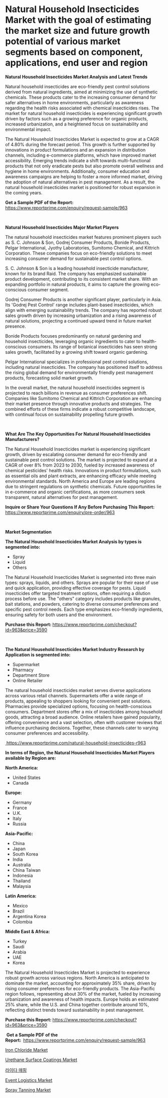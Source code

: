 <p><h1>Natural Household Insecticides Market with the goal of estimating the market size and future growth potential of various market segments based on component, applications, end user and region</h1></p><p><strong>Natural Household Insecticides Market Analysis and Latest Trends</strong></p>
<p><p>Natural household insecticides are eco-friendly pest control solutions derived from natural ingredients, aimed at minimizing the use of synthetic chemicals. These products cater to the increasing consumer demand for safer alternatives in home environments, particularly as awareness regarding the health risks associated with chemical insecticides rises. The market for natural household insecticides is experiencing significant growth driven by factors such as a growing preference for organic products, increased urbanization, and a heightened focus on sustainability and environmental impact.</p><p>The Natural Household Insecticides Market is expected to grow at a CAGR of 4.80% during the forecast period. This growth is further supported by innovations in product formulations and an expansion in distribution channels, including e-commerce platforms, which have improved market accessibility. Emerging trends indicate a shift towards multi-functional products that not only eradicate pests but also promote overall wellness and hygiene in home environments. Additionally, consumer education and awareness campaigns are helping to foster a more informed market, driving the adoption of natural alternatives in pest management. As a result, the natural household insecticides market is positioned for robust expansion in the coming years.</p></p>
<p><strong>Get a Sample PDF of the Report:&nbsp;</strong> <a href="https://www.reportprime.com/enquiry/request-sample/963">https://www.reportprime.com/enquiry/request-sample/963</a></p>
<p>&nbsp;</p>
<p><strong>Natural Household Insecticides Major Market Players</strong></p>
<p><p>The natural household insecticides market features prominent players such as S. C. Johnson & Son, Godrej Consumer Products, Bonide Products, Pelgar International, Jyothy Laboratories, Sumitomo Chemical, and Kittrich Corporation. These companies focus on eco-friendly solutions to meet increasing consumer demand for sustainable pest control options.</p><p>S. C. Johnson & Son is a leading household insecticide manufacturer, known for its brand Raid. The company has emphasized sustainable product development, contributing to its consistent market share. With an expanding portfolio in natural products, it aims to capture the growing eco-conscious consumer segment.</p><p>Godrej Consumer Products is another significant player, particularly in Asia. Its 'Godrej Pest Control' range includes plant-based insecticides, which align with emerging sustainability trends. The company has reported robust sales growth driven by increasing urbanization and a rising awareness of natural solutions, projecting a continued upward trend in future market presence.</p><p>Bonide Products focuses predominantly on natural gardening and household insecticides, leveraging organic ingredients to cater to health-conscious consumers. Its range of botanical insecticides has seen strong sales growth, facilitated by a growing shift toward organic gardening.</p><p>Pelgar International specializes in professional pest control solutions, including natural insecticides. The company has positioned itself to address the rising global demand for environmentally friendly pest management products, forecasting solid market growth.</p><p>In the overall market, the natural household insecticides segment is projected to reach billions in revenue as consumer preferences shift. Companies like Sumitomo Chemical and Kittrich Corporation are enhancing their market presence through innovative products and strategies. The combined efforts of these firms indicate a robust competitive landscape, with continual focus on sustainability propelling future growth.</p></p>
<p>&nbsp;</p>
<p><strong>What Are The Key Opportunities For Natural Household Insecticides Manufacturers?</strong></p>
<p><p>The Natural Household Insecticides market is experiencing significant growth, driven by escalating consumer demand for eco-friendly and sustainable pest control solutions. The market is projected to expand at a CAGR of over 8% from 2023 to 2030, fueled by increased awareness of chemical pesticides' health risks. Innovations in product formulations, such as essential oils and plant extracts, are enhancing efficacy while meeting environmental standards. North America and Europe are leading regions due to stringent regulations on synthetic chemicals. Future opportunities lie in e-commerce and organic certifications, as more consumers seek transparent, natural alternatives for pest management.</p></p>
<p><strong>Inquire or Share Your Questions If Any Before Purchasing This Report:</strong> <a href="https://www.reportprime.com/enquiry/pre-order/963">https://www.reportprime.com/enquiry/pre-order/963</a></p>
<p>&nbsp;</p>
<p><strong>Market Segmentation</strong></p>
<p><strong>The Natural Household Insecticides Market Analysis by types is segmented into:</strong></p>
<p><ul><li>Spray</li><li>Liquid</li><li>Others</li></ul></p>
<p><p>The Natural Household Insecticides Market is segmented into three main types: sprays, liquids, and others. Sprays are popular for their ease of use and quick application, providing effective coverage for pests. Liquid insecticides offer targeted treatment options, often requiring a dilution process before use. The "others" category includes products like granules, bait stations, and powders, catering to diverse consumer preferences and specific pest control needs. Each type emphasizes eco-friendly ingredients, ensuring safety for both users and the environment.</p></p>
<p><strong>Purchase this Report:&nbsp;</strong><a href="https://www.reportprime.com/checkout?id=963&price=3590">https://www.reportprime.com/checkout?id=963&price=3590</a></p>
<p>&nbsp;</p>
<p><strong>The Natural Household Insecticides Market Industry Research by Application is segmented into:</strong></p>
<p><ul><li>Supermarket</li><li>Pharmacy</li><li>Department Store</li><li>Online Retailer</li></ul></p>
<p><p>The natural household insecticides market serves diverse applications across various retail channels. Supermarkets offer a wide range of products, appealing to shoppers looking for convenient pest solutions. Pharmacies provide specialized options, focusing on health-conscious consumers. Department stores offer a mix of insecticides among household goods, attracting a broad audience. Online retailers have gained popularity, offering convenience and a vast selection, often with customer reviews that influence purchasing decisions. Together, these channels cater to varying consumer preferences and accessibility.</p></p>
<p><a href="https://www.reportprime.com/natural-household-insecticides-r963">&nbsp;https://www.reportprime.com/natural-household-insecticides-r963</a></p>
<p><strong>In terms of Region, the Natural Household Insecticides Market Players available by Region are:</strong></p>
<p>
    <p> <strong> North America: </strong>
        <ul>
            <li>United States</li>
            <li>Canada</li>
        </ul>
        </p> 
    <p> <strong> Europe: </strong>
        <ul>
            <li>Germany</li>
            <li>France</li>
            <li>U.K.</li>
            <li>Italy</li>
            <li>Russia</li>
        </ul>
        </p> 
    <p> <strong> Asia-Pacific: </strong>
        <ul>
            <li>China</li>
            <li>Japan</li>
            <li>South Korea</li>
            <li>India</li>
            <li>Australia</li>
            <li>China Taiwan</li>
            <li>Indonesia</li>
            <li>Thailand</li>
            <li>Malaysia</li>
        </ul>
        </p> 
    <p> <strong> Latin America: </strong>
        <ul>
            <li>Mexico</li>
            <li>Brazil</li>
            <li>Argentina Korea</li>
            <li>Colombia</li>
        </ul>
        </p> 
    <p> <strong> Middle East & Africa: </strong>
        <ul>
            <li>Turkey</li>
            <li>Saudi</li>
            <li>Arabia</li>
            <li>UAE</li>
            <li>Korea</li>
        </ul>
    </p>
    </p>
<p><p>The Natural Household Insecticides Market is projected to experience robust growth across various regions. North America is anticipated to dominate the market, accounting for approximately 35% share, driven by rising consumer preferences for eco-friendly products. The Asia-Pacific region follows, representing about 30% of the market, fueled by increasing urbanization and awareness of health impacts. Europe holds an estimated 25% share, while the U.S. and China together contribute around 10%, reflecting distinct trends toward sustainability in pest management.</p></p>
<p><strong>Purchase this Report: </strong><a href="https://www.reportprime.com/checkout?id=963&price=3590">https://www.reportprime.com/checkout?id=963&price=3590</a></p>
<p>&nbsp;<strong>Get a Sample PDF of the Report:&nbsp;&nbsp;</strong><a href="https://www.reportprime.com/enquiry/request-sample/963">https://www.reportprime.com/enquiry/request-sample/963</a></p>
<p><strong></strong></p>
<p><p><a href="https://www.linkedin.com/pulse/insights-iron-chloride-industry-market-financial-status-size-revenue-w0d8c?trackingId=CVi44yfsQhefXubQInQ5WQ%3D%3D">Iron Chloride Market</a></p><p><a href="https://issuu.com/reportprime-2/docs/urethane-surface-coatings-market-si_68919838c9c0b4">Urethane Surface Coatings Market</a></p><p><a href="https://medium.com/@avaoneill70/%EA%B8%80%EB%A1%9C%EB%B2%8C-%EB%9D%BC%EC%9D%B4%EB%8D%94-lidar-%EB%A7%A4%ED%95%91-%EC%82%B0%EC%97%85-%EC%9C%A0%ED%98%95-%EC%9D%91%EC%9A%A9-%ED%94%84%EB%A1%9C%EA%B7%B8%EB%9E%A8-%EC%8B%9C%EC%9E%A5-%ED%94%8C%EB%A0%88%EC%9D%B4%EC%96%B4-%EC%A7%80%EC%97%AD-%EC%84%B1%EC%9E%A5-%EB%B6%84%EC%84%9D-%EB%B0%8F-%EB%AF%B8%EB%9E%98-%EC%8B%9C%EB%82%98%EB%A6%AC%EC%98%A4-2024-2031-c8c1f953164f">라이다 매핑</a></p><p><a href="https://medium.com/@mdmasty/market-trends-in-the-global-event-logistics-market-forecast-and-analysis-2024-2031-077591686f4e">Event Logistics Market</a></p><p><a href="https://github.com/ryanbell8967/Market-Research-Report-List-1/blob/main/spray-tanning-market.md">Spray Tanning Market</a></p></p>